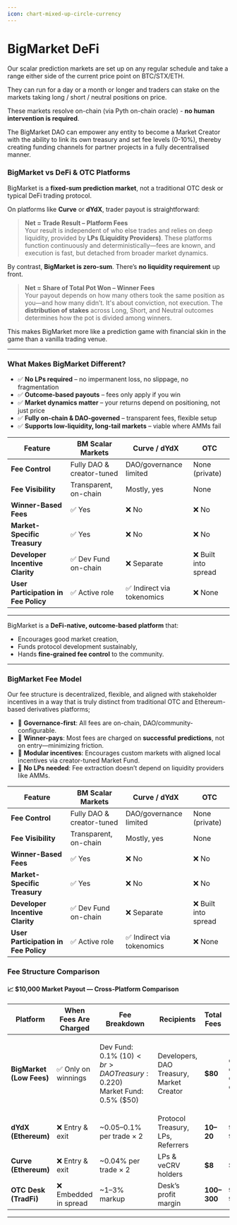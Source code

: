 ```yaml
---
icon: chart-mixed-up-circle-currency
---
```


# BigMarket DeFi

Our scalar prediction markets are set up on any regular  schedule and take a range either side of the current price point on BTC/STX/ETH.

They can run for a day or a month or longer and traders can stake on the markets taking long / short / neutral positions on price.

These markets resolve on-chain (via Pyth on-chain oracle) - **no human intervention is required**.

The BigMarket DAO can empower any entity to become a Market Creator with the ability to link its own treasury and set fee levels (0-10%), thereby creating funding channels for partner projects in a fully decentralised manner.

### **BigMarket vs DeFi & OTC Platforms**

BigMarket is a **fixed-sum prediction market**, not a traditional OTC desk or typical DeFi trading protocol.

On platforms like **Curve** or **dYdX**, trader payout is straightforward:

> **Net = Trade Result – Platform Fees**\
> Your result is independent of who else trades and relies on deep liquidity, provided by **LPs (Liquidity Providers)**. These platforms function continuously and deterministically—fees are known, and execution is fast, but detached from broader market dynamics.

By contrast, **BigMarket is zero-sum**. There’s **no liquidity requirement** up front.

> **Net = Share of Total Pot Won – Winner Fees**\
> Your payout depends on how many others took the same position as you—and how many didn’t. It's about conviction, not execution. The **distribution of stakes** across Long, Short, and Neutral outcomes determines how the pot is divided among winners.

This makes BigMarket more like a prediction game with financial skin in the game than a vanilla trading venue.

***

### **What Makes BigMarket Different?**

* ✅ **No LPs required** – no impermanent loss, no slippage, no fragmentation
* ✅ **Outcome-based payouts** – fees only apply if you win
* ✅ **Market dynamics matter** – your returns depend on positioning, not just price
* ✅ **Fully on-chain & DAO-governed** – transparent fees, flexible setup
* ✅ **Supports low-liquidity, long-tail markets** – viable where AMMs fail

| Feature                              | BM Scalar Markets         | Curve / dYdX              | OTC                 |
| ------------------------------------ | ------------------------- | ------------------------- | ------------------- |
| **Fee Control**                      | Fully DAO & creator-tuned | DAO/governance limited    | None (private)      |
| **Fee Visibility**                   | Transparent, on-chain     | Mostly, yes               | None                |
| **Winner-Based Fees**                | ✅ Yes                     | ❌ No                      | ❌ No                |
| **Market-Specific Treasury**         | ✅ Yes                     | ❌ No                      | ❌ No                |
| **Developer Incentive Clarity**      | ✅ Dev Fund on-chain       | ❌ Separate                | ❌ Built into spread |
| **User Participation in Fee Policy** | ✅ Active role             | ✅ Indirect via tokenomics | ❌ None              |

***

BigMarket is a **DeFi-native, outcome-based platform** that:

* Encourages good market creation,
* Funds protocol development sustainably,
* Hands **fine-grained fee control** to the community.

***

### BigMarket Fee Model

Our fee structure is decentralized, flexible, and aligned with stakeholder incentives in a way that is truly distinct from traditional OTC and Ethereum-based derivatives platforms;

* 🔑  **Governance-first**: All fees are on-chain, DAO/community-configurable.
* 🔑  **Winner-pays**: Most fees are charged on **successful predictions**, not on entry—minimizing friction.
* 🔑  **Modular incentives**: Encourages custom markets with aligned local incentives via creator-tuned Market Fund.
* 🔑  **No LPs needed**: Fee extraction doesn’t depend on liquidity providers like AMMs.

| Feature                              | BM Scalar Markets         | Curve / dYdX              | OTC                 |
| ------------------------------------ | ------------------------- | ------------------------- | ------------------- |
| **Fee Control**                      | Fully DAO & creator-tuned | DAO/governance limited    | None (private)      |
| **Fee Visibility**                   | Transparent, on-chain     | Mostly, yes               | None                |
| **Winner-Based Fees**                | ✅ Yes                     | ❌ No                      | ❌ No                |
| **Market-Specific Treasury**         | ✅ Yes                     | ❌ No                      | ❌ No                |
| **Developer Incentive Clarity**      | ✅ Dev Fund on-chain       | ❌ Separate                | ❌ Built into spread |
| **User Participation in Fee Policy** | ✅ Active role             | ✅ Indirect via tokenomics | ❌ None              |

### Fee Structure Comparison

#### 📈 $10,000 Market Payout — Cross-Platform Comparison

| **Platform**             | **When Fees Are Charged** | **Fee Breakdown**                                                                  | **Recipients**                           | **Total Fees** | **Net to Trader**               |
| ------------------------ | ------------------------- | ---------------------------------------------------------------------------------- | ---------------------------------------- | -------------- | ------------------------------- |
| **BigMarket (Low Fees)** | ✅ Only on winnings        | <p>Dev Fund: 0.1% ($10)<br>DAO Treasury: 0.2% ($20)<br>Market Fund: 0.5% ($50)</p> | Developers, DAO Treasury, Market Creator | **$80**        | depends on outcome distribution |
| **dYdX (Ethereum)**      | ❌ Entry & exit            | \~0.05–0.1% per trade × 2                                                          | Protocol Treasury, LPs, Referrers        | **$10–$20**    | **$9,980–$9,990**               |
| **Curve (Ethereum)**     | ❌ Entry & exit            | \~0.04% per trade × 2                                                              | LPs & veCRV holders                      | **$8**         | **$9,992**                      |
| **OTC Desk (TradFi)**    | ❌ Embedded in spread      | \~1–3% markup                                                                      | Desk’s profit margin                     | **$100–$300**  | **$9,700–$9,900**               |

***

